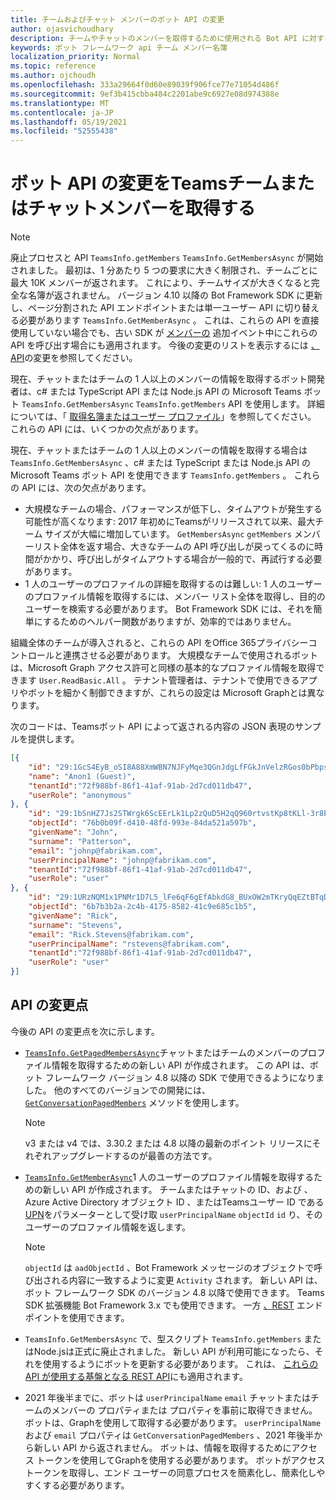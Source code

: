 ```yaml
---
title: チームおよびチャット メンバーのボット API の変更
author: ojasvichoudhary
description: チームやチャットのメンバーを取得するために使用される Bot API に対する今後の変更と進行中の変更について説明します。
keywords: ボット フレームワーク api チーム メンバー名簿
localization_priority: Normal
ms.topic: reference
ms.author: ojchoudh
ms.openlocfilehash: 333a29664f0d60e89039f906fce77e71054d486f
ms.sourcegitcommit: 9ef3b415cbba484c2201abe9c6927e08d974388e
ms.translationtype: MT
ms.contentlocale: ja-JP
ms.lasthandoff: 05/19/2021
ms.locfileid: "52555438"
---
```

# <a name="teams-bot-api-changes-to-fetch-team-or-chat-members"></a>ボット API の変更をTeamsチームまたはチャットメンバーを取得する

>[!NOTE]
> 廃止プロセスと API `TeamsInfo.getMembers` `TeamsInfo.GetMembersAsync` が開始されました。 最初は、1 分あたり 5 つの要求に大きく制限され、チームごとに最大 10K メンバーが返されます。 これにより、チームサイズが大きくなると完全な名簿が返されません。
> バージョン 4.10 以降の Bot Framework SDK に更新し、ページ分割された API エンドポイントまたは単一ユーザー API に切り替える必要があります `TeamsInfo.GetMemberAsync` 。 これは、これらの API を直接使用していない場合でも、古い SDK が [メンバーの](../bots/how-to/conversations/subscribe-to-conversation-events.md#team-members-added) 追加イベント中にこれらの API を呼び出す場合にも適用されます。 今後の変更のリストを表示するには [、API](team-chat-member-api-changes.md#api-changes)の変更を参照してください。 

現在、チャットまたはチームの 1 人以上のメンバーの情報を取得するボット開発者は、c# または TypeScript API または Node.js API の Microsoft Teams ボット `TeamsInfo.GetMembersAsync` `TeamsInfo.getMembers` API を使用します。 詳細については、「 [取得名簿またはユーザー プロファイル](../bots/how-to/get-teams-context.md#fetch-the-roster-or-user-profile)」を参照してください。 これらの API には、いくつかの欠点があります。

現在、チャットまたはチームの 1 人以上のメンバーの情報を取得する場合は[](/microsoftteams/platform/bots/how-to/get-teams-context?tabs=dotnet#fetch-the-roster-or-user-profile) `TeamsInfo.GetMembersAsync` 、c# または TypeScript または Node.js API の Microsoft Teams ボット API を使用できます `TeamsInfo.getMembers` 。 これらの API には、次の欠点があります。

* 大規模なチームの場合、パフォーマンスが低下し、タイムアウトが発生する可能性が高くなります: 2017 年初めにTeamsがリリースされて以来、最大チーム サイズが大幅に増加しています。 `GetMembersAsync` `getMembers` メンバーリスト全体を返す場合、大きなチームの API 呼び出しが戻ってくるのに時間がかかり、呼び出しがタイムアウトする場合が一般的で、再試行する必要があります。
* 1 人のユーザーのプロファイルの詳細を取得するのは難しい: 1 人のユーザーのプロファイル情報を取得するには、メンバー リスト全体を取得し、目的のユーザーを検索する必要があります。 Bot Framework SDK には、それを簡単にするためのヘルパー関数がありますが、効率的ではありません。

組織全体のチームが導入されると、これらの API をOffice 365プライバシーコントロールと連携させる必要があります。 大規模なチームで使用されるボットは、Microsoft Graph アクセス許可と同様の基本的なプロファイル情報を取得できます `User.ReadBasic.All` 。 テナント管理者は、テナントで使用できるアプリやボットを細かく制御できますが、これらの設定は Microsoft Graphとは異なります。

次のコードは、Teamsボット API によって返される内容の JSON 表現のサンプルを提供します。

```json
[{
    "id": "29:1GcS4EyB_oSI8A88XmWBN7NJFyMqe3QGnJdgLfFGkJnVelzRGos0bPbpsfJjcbAD22bmKc4GMbrY2g4JDrrA8vM06X1-cHHle4zOE6U4ttcc",
    "name": "Anon1 (Guest)",
    "tenantId":"72f988bf-86f1-41af-91ab-2d7cd011db47",
    "userRole": "anonymous"
}, {
    "id": "29:1bSnHZ7Js2STWrgk6ScEErLk1Lp2zQuD5H2qQ960rtvstKp8tKLl-3r8b6DoW0QxZimuTxk_kupZ1DBMpvIQQUAZL-PNj0EORDvRZXy8kvWk",
    "objectId": "76b0b09f-d410-48fd-993e-84da521a597b",
    "givenName": "John",
    "surname": "Patterson",
    "email": "johnp@fabrikam.com",
    "userPrincipalName": "johnp@fabrikam.com",
    "tenantId":"72f988bf-86f1-41af-91ab-2d7cd011db47",
    "userRole": "user"
}, {
    "id": "29:1URzNQM1x1PNMr1D7L5_lFe6qF6gEfAbkdG8_BUxOW2mTKryQqEZtBTqDt10-MghkzjYDuUj4KG6nvg5lFAyjOLiGJ4jzhb99WrnI7XKriCs",
    "objectId": "6b7b3b2a-2c4b-4175-8582-41c9e685c1b5",
    "givenName": "Rick",
    "surname": "Stevens",
    "email": "Rick.Stevens@fabrikam.com",
    "userPrincipalName": "rstevens@fabrikam.com",
    "tenantId":"72f988bf-86f1-41af-91ab-2d7cd011db47",
    "userRole": "user"
}]
```

## <a name="api-changes"></a>API の変更点

今後の API の変更点を次に示します。

* [`TeamsInfo.GetPagedMembersAsync`](/microsoftteams/platform/bots/how-to/get-teams-context?tabs=dotnet#fetch-the-roster-or-user-profile)チャットまたはチームのメンバーのプロファイル情報を取得するための新しい API が作成されます。 この API は、ボット フレームワーク バージョン 4.8 以降の SDK で使用できるようになりました。 他のすべてのバージョンでの開発には、 [`GetConversationPagedMembers`](/dotnet/api/microsoft.bot.connector.conversationsextensions.getconversationpagedmembersasync?view=botbuilder-dotnet-stable&preserve-view=true) メソッドを使用します。

    > [!NOTE]
    > v3 または v4 では、3.30.2 または 4.8 以降の最新のポイント リリースにそれぞれアップグレードするのが最善の方法です。

* [`TeamsInfo.GetMemberAsync`](/microsoftteams/platform/bots/how-to/get-teams-context?tabs=dotnet#get-single-member-details)1 人のユーザーのプロファイル情報を取得するための新しい API が作成されます。 チームまたはチャットの ID、および 、Azure Active Directory オブジェクト ID 、またはTeamsユーザー ID である[UPN](/windows/win32/ad/naming-properties#userprincipalname)をパラメーターとして受け取 `userPrincipalName` `objectId` `id` り、そのユーザーのプロファイル情報を返します。

    > [!NOTE]
    > `objectId` は `aadObjectId` 、Bot Framework メッセージのオブジェクトで呼び出される内容に一致するように変更 `Activity` されます。 新しい API は、ボット フレームワーク SDK のバージョン 4.8 以降で使用できます。 Teams SDK 拡張機能 Bot Framework 3.x でも使用できます。 一方 [、REST](/microsoftteams/platform/bots/how-to/get-teams-context?tabs=json#get-single-member-details) エンドポイントを使用できます。

* `TeamsInfo.GetMembersAsync` で、型スクリプト `TeamsInfo.getMembers` またはNode.jsは正式に廃止されました。 新しい API が利用可能になったら、それを使用するようにボットを更新する必要があります。 これは、 [これらの API が使用する基盤となる REST API](/microsoftteams/platform/bots/how-to/get-teams-context?tabs=json#tabpanel_CeZOj-G++Q_json)にも適用されます。
* 2021 年後半までに、ボットは `userPrincipalName` `email` チャットまたはチームのメンバーの プロパティまたは プロパティを事前に取得できません。 ボットは、Graphを使用して取得する必要があります。 `userPrincipalName`および `email` プロパティは `GetConversationPagedMembers` 、2021 年後半から新しい API から返されません。 ボットは、情報を取得するためにアクセス トークンを使用してGraphを使用する必要があります。 ボットがアクセス トークンを取得し、エンド ユーザーの同意プロセスを簡素化し、簡素化しやすくする必要があります。
